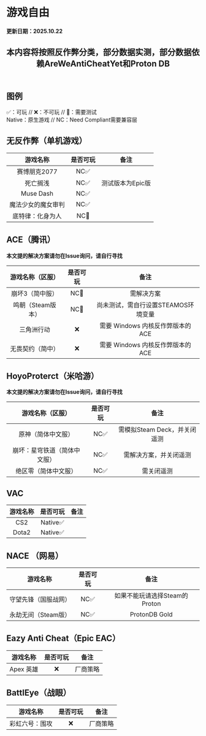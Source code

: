 # 游戏自由
#### 更新日期：2025.10.22

## <center>本内容将按照反作弊分类，部分数据实测，部分数据依赖AreWeAntiCheatYet和Proton DB</center><br>

## 图例
✅：可玩 // ❌：不可玩 // 🔧：需要测试<br>
Native：原生游戏 // NC：Need Compliant需要兼容层<br>

## 无反作弊（单机游戏）

| 游戏名称 | 是否可玩 | 备注 | 
| :-----: | :-----: | :-----: |
| 赛博朋克2077 | NC✅ | |
| 死亡搁浅 | NC✅ | 测试版本为Epic版 |
| Muse Dash | NC✅ |  |
| 魔法少女的魔女审判 | NC✅ | |
| 底特律：化身为人 | NC🔧 |  |

## ACE（腾讯）

**本文提的解决方案请勿在Issue询问，请自行寻找**

| 游戏名称（区服） | 是否可玩 | 备注 | 
| :-----: | :-----: | :-----: |
| 崩坏3（简中服） | NC🔧 | 需解决方案 |
| 鸣朝（Steam版本） | NC🔧 | 尚未测试，需自行设置STEAMOS环境变量 |
| 三角洲行动 | ❌ | 需要 Windows 内核反作弊版本的ACE |
| 无畏契约（简中）| ❌ | 需要 Windows 内核反作弊版本的ACE |

## HoyoProterct（米哈游）

**本文提的解决方案请勿在Issue询问，请自行寻找**

| 游戏名称（区服） | 是否可玩 | 备注 | 
| :-----: | :-----: | :-----: |
| 原神（简体中文服） | NC✅ | 需模拟Steam Deck，并关闭遥测 |
| 崩坏：星穹铁道（简体中文服） | NC✅ | 需解决方案，并关闭遥测 |
| 绝区零（简体中文服） | NC✅ | 需关闭遥测 |

## VAC
| 游戏名称 | 是否可玩 | 备注 | 
| :-----: | :-----: | :-----: |
| CS2 | Native✅ | |
| Dota2 | Native✅ |  |


## NACE （网易）
| 游戏名称 | 是否可玩 | 备注 | 
| :-----: | :-----: | :-----: |
| 守望先锋（国服战网） | NC✅ | 如果不能玩请选择Steam的Proton |
| 永劫无间（Steam版） | NC✅ | ProtonDB Gold |

## Eazy Anti Cheat（Epic EAC）

| 游戏名称 | 是否可玩 | 备注 | 
| :-----: | :-----: | :-----: |
| Apex 英雄 | ❌ | 厂商策略 |


## BattlEye（战眼）

| 游戏名称 | 是否可玩 | 备注 | 
| :-----: | :-----: | :-----: |
| 彩虹六号：围攻 | ❌ | 厂商策略 |
